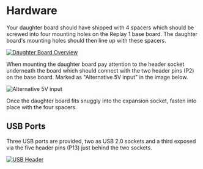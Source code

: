 # Hardware

Your daughter board should have shipped with 4 spacers which should be screwed
into four mounting holes on the Replay 1 base board. The daughter board's mounting
holes should then line up with these spacers.

[![Daughter Board Overview](/images/replay1/daughterboard_overview_thumb.jpg "Replay 1 daughter board overview")](/images/replay1/daughterboard_overview.jpg)

When mounting the daughter board pay attention to the header socket underneath
the board which should connect with the two header pins (P2) on the base board.
Marked as "Alternative 5V input" in the image below.

![Alternative 5V input](/images/overview_replay1_power.jpg)

Once the daughter board fits snuggly into the expansion socket, fasten into place
with the four spacers.

## USB Ports

Three USB ports are provided, two as USB 2.0 sockets and a third exposed
via the five header pins (P13) just behind the two sockets.

[![USB Header](/images/replay1/daughterboard_usb_header_thumb.jpg)](/images/replay1/daughterboard_usb_header.jpg)

<!-- TODO: Pin 1 on the header is marked with an arrow. Add wiring order -->

<!-- TODO: Links to schematics in replay_docs -->